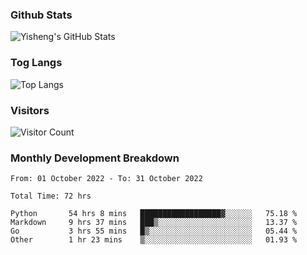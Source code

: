 ### Github Stats
![Yisheng's GitHub Stats](https://github-readme-stats-9qabuvhk1-gongyisheng.vercel.app/api?username=gongyisheng&count_private=true&show_icons=true)
### Tog Langs
![Top Langs](https://github-readme-stats-9qabuvhk1-gongyisheng.vercel.app/api/top-langs/?username=gongyisheng&layout=compact)
### Visitors
![Visitor Count](https://profile-counter.glitch.me/gongyisheng/count.svg)
### Monthly Development Breakdown
<!--START_SECTION:waka-->

```text
From: 01 October 2022 - To: 31 October 2022

Total Time: 72 hrs

Python       54 hrs 8 mins   ██████████████████▓░░░░░░   75.18 %
Markdown     9 hrs 37 mins   ███▒░░░░░░░░░░░░░░░░░░░░░   13.37 %
Go           3 hrs 55 mins   █▒░░░░░░░░░░░░░░░░░░░░░░░   05.44 %
Other        1 hr 23 mins    ▒░░░░░░░░░░░░░░░░░░░░░░░░   01.93 %
```

<!--END_SECTION:waka-->
